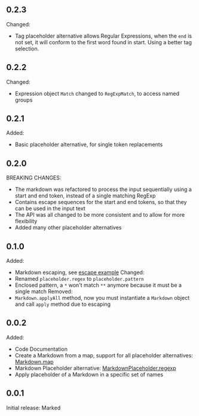 ## 0.2.3

Changed:
- Tag placeholder alternative allows Regular Expressions,
when the `end` is not set, it will conform to the first word found in start. Using a better tag selection.

## 0.2.2

Changed:
- Expression object `Match` changed to `RegExpMatch`, to access named groups

## 0.2.1

Added:
- Basic placeholder alternative, for single token replacements

## 0.2.0

BREAKING CHANGES:
- The markdown was refactored to process the input sequentially using a start and end token,
instead of a single matching RegExp
- Contains escape sequences for the start and end tokens, so that they can be used in the input text
- The API was all changed to be more consistent and to allow for more flexibility
- Added many other placeholder alternatives

## 0.1.0

Added:
- Markdown escaping, see [escape example](https://github.com/DrafaKiller/Markdown-dart/blob/main/example/escape.dart)
Changed:
- Renamed `placeholder.regex` to `placeholder.pattern`
- Enclosed pattern, a `*` won't match `**` anymore because it must be a single match
Removed:
- `Markdown.applyAll` method, now you must instantiate a `Markdown` object and call `apply` method due to escaping

## 0.0.2

Added:
- Code Documentation
- Create a Markdown from a map, support for all placeholder alternatives: [Markdown.map](https://pub.dev/documentation/marked/latest/marked/Markdown/Markdown.map.html)
- Markdown Placeholder alternative: [MarkdownPlaceholder.regexp](https://pub.dev/documentation/marked/latest/marked/MarkdownPlaceholder/MarkdownPlaceholder.regexp.html)
- Apply placeholder of a Markdown in a specific set of names

## 0.0.1

Initial release: Marked